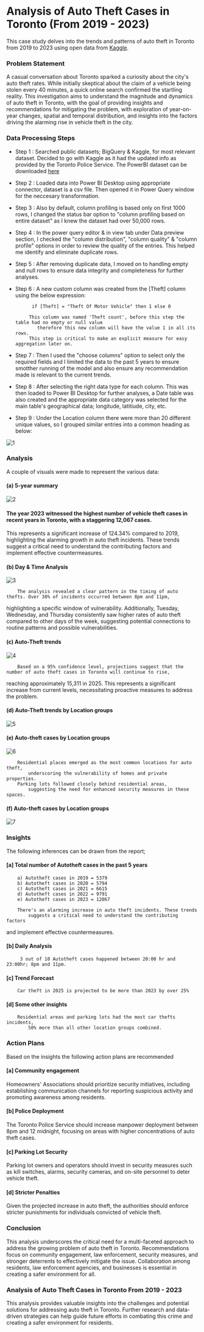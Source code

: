 # Analysis of Auto Theft Cases in Toronto (From 2019 - 2023)

This case study delves into the trends and patterns of auto theft in Toronto from 2019 to 2023 using open data from [Kaggle](https://www.kaggle.com/datasets/syedabdulshameer/auto-theft).

### Problem Statement

A casual conversation about Toronto sparked a curiosity about the city's auto theft rates. While initially skeptical about the claim of a vehicle being stolen every 40 minutes, 
a quick online search confirmed the startling reality. This investigation aims to understand the magnitude and dynamics of auto theft in Toronto, with the goal of providing insights and 
recommendations for mitigating the problem, with exploration of 
year-on-year changes, spatial and temporal distribution, and insights into the factors driving the alarming rise in vehicle theft in the city.

### Data Processing Steps 

- Step 1 : Searched public datasets; BigQuery & Kaggle, for most relevant dataset. Decided to go with Kaggle as it had the updated info as provided by the Toronto Police Service. The PowerBI dataset can be downloaded [here](https://1drv.ms/u/c/9283b4fb94f10f25/EeS8W0K0KmJIh5p_QG8g2-cBxFyoWXxWawGzdX3Jhcp7wQ?e=qHnws4)
- Step 2 : Loaded data into Power BI Desktop using appropriate connector, dataset is a csv file. Then opened it in Power Query window for the neccesary transformation.
- Step 3 : Also by default, column profiling is based only on first 1000 rows, I changed the status bar option to "column profiling based on entire dataset" as I knew the dataset had over 50,000 rows.
- Step 4 : In the power query editor & in view tab under Data preview section, I checked the "column distribution", "column quality" & "column profile" options in order to review the quality of the entries. 
This helped me identify and eliminate duplicate rows.
- Step 5 : After removing duplicate data, I moved on to handling empty and null rows to ensure data integrity and completeness for further analyses.
- Step 6 : A new custom column was created from the [Theft] column using the below expression:

            if [Theft] = "Theft Of Motor Vehicle" then 1 else 0
                    
           This column was named 'Theft count', before this step the table had no empty or null value 
              therefore this new column will have the value 1 in all its rows. 
           This step is critical to make an explicit measure for easy aggregation later on.

- Step 7 : Then I used the "choose columns" option to select only the required fields and I limited the data to the past 5 years to ensure smotther running of the model and also ensure any 
recommendation made is relevant to the current trends. 
- Step 8 : After selecting the right data type for each column. This was then loaded to Power BI Desktop for further analyses, a Date table was also created and the appropriate data category was selected 
for the main table's geographical data; longitude, latitiude, city, etc. 
- Step 9 : Under the Location column there were more than 20 different unique values, so I grouped similar entries into a common heading as below:

![1](https://github.com/user-attachments/assets/3cafccfd-084b-4ea6-a4ac-a9638d94c556)
 

### Analysis 
A couple of visuals were made to represent the various data:

#### (a) 5-year summary 

  ![2](https://github.com/user-attachments/assets/08dd378f-4ba7-4f26-a135-5db4eb27fc9a)

#### The year 2023 witnessed the highest number of vehicle theft cases in recent years in Toronto, with a staggering 12,067 cases. 
This represents a significant increase of 124.34% compared to 2019, highlighting the alarming growth in auto theft incidents. 
These trends suggest a critical need to understand the contributing factors and implement effective countermeasures.


#### (b) Day & Time Analysis
  ![3](https://github.com/user-attachments/assets/dba9c496-28fe-4ddb-b490-1830aafccf47)

        The analysis revealed a clear pattern in the timing of auto thefts. Over 30% of incidents occurred between 8pm and 11pm, 
highlighting a specific window of vulnerability. Additionally, Tuesday, Wednesday, and Thursday consistently saw higher rates of auto theft 
compared to other days of the week, suggesting potential connections to routine patterns 
and possible vulnerabilities.
 
  
#### (c) Auto-Theft trends
![4](https://github.com/user-attachments/assets/d33c7cbe-6e96-4cc6-b55d-e156af3b1d78)

        Based on a 95% confidence level, projections suggest that the number of auto theft cases in Toronto will continue to rise, 
reaching approximately 15,311 in 2025. This represents a significant increase from current levels, necessitating proactive measures to address the problem.


#### (d) Auto-Theft trends by Location groups

![5](https://github.com/user-attachments/assets/a3e27992-aa4a-44e4-a0fd-0bfc74091701)
  
#### (e) Auto-theft cases by Location groups

![6](https://github.com/user-attachments/assets/7b706001-a609-46c4-9743-36dd61ff2334)

        Residential places emerged as the most common locations for auto theft, 
            underscoring the vulnerability of homes and private properties.
        Parking lots followed closely behind residential areas, 
            suggesting the need for enhanced security measures in these spaces.


#### (f) Auto-theft cases by Location groups

![7](https://github.com/user-attachments/assets/9b14cfdd-40ed-4470-ab2c-fb3ed63fec8f)
  


### Insights
The following inferences can be drawn from the report;

#### [a] Total number of Autotheft cases in the past 5 years
        a) Autotheft cases in 2019 = 5379
        b) Autotheft cases in 2020 = 5794
        c) Autotheft cases in 2021 = 6615
        d) Autotheft cases in 2022 = 9791
        e) Autotheft cases in 2023 = 12067 
        
        There's an alarming increase in auto theft incidents. These trends 
            suggests a critical need to understand the contributing factors 
and implement effective countermeasures.

#### [b] Daily Analysis 
  
         3 out of 10 Autotheft cases happened between 20:00 hr and 23:00hr; 8pm and 11pm.

#### [c] Trend Forecast
  
        Car theft in 2025 is projected to be more than 2023 by over 25% 

#### [d] Some other insights
        Residential areas and parking lots had the most car thefts incidents, 
            50% more than all other location groups combined.


### Action Plans
Based on the insights the following action plans are recommended

#### [a] Community engagement
Homeowners' Associations should prioritize security initiatives, including establishing communication channels for reporting suspicious activity 
and promoting awareness among residents.

#### [b] Police Deployment
The Toronto Police Service should increase manpower deployment between 8pm and 12 midnight, focusing on areas with higher concentrations of auto theft cases.

#### [c] Parking Lot Security
Parking lot owners and operators should invest in security measures such as kill switches, alarms, security cameras, and on-site personnel to deter vehicle theft.

#### [d] Stricter Penalties
Given the projected increase in auto theft, the authorities should enforce stricter punishments for individuals convicted of vehicle theft.


### Conclusion
This analysis underscores the critical need for a multi-faceted approach to address the growing problem of auto theft in Toronto. 
Recommendations focus on community engagement, law enforcement, security measures, and stronger deterrents to effectively mitigate the issue. 
Collaboration among residents, law enforcement agencies, and businesses is essential in creating a safer environment for all.


### Analysis of Auto Theft Cases in Toronto From 2019 - 2023
This analysis provides valuable insights into the challenges and potential solutions for addressing auto theft in Toronto. 
Further research and data-driven strategies can help guide future efforts in combating this crime and creating a safer environment for residents.



